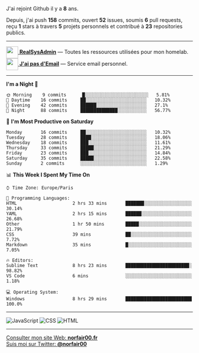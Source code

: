 J'ai rejoint Github il y a **8** ans.

Depuis, j'ai push **158** commits, ouvert **52** issues, soumis **6** pull requests, reçu **1** stars à travers **5** projets personnels et contribué à **23** repositories publics.

---

[<img src="https://avatars2.githubusercontent.com/u/64165263?s=96&v=4" width="32" height="32" align="center"> **RealSysAdmin**](https://github.com/realsysadmin-icu) — Toutes les ressources utilisées pour mon homelab.  
[<img src="https://avatars1.githubusercontent.com/u/65110091?s=96&v=4" width="32" height="32" align="center"> **J'ai pas d'Email**](https://github.com/jaipasdemail) — Service email personnel.  

---

<!--START_SECTION:waka-->
**I'm a Night 🦉** 

```text
🌞 Morning    9 commits      █░░░░░░░░░░░░░░░░░░░░░░░░   5.81% 
🌆 Daytime    16 commits     ██░░░░░░░░░░░░░░░░░░░░░░░   10.32% 
🌃 Evening    42 commits     ██████░░░░░░░░░░░░░░░░░░░   27.1% 
🌙 Night      88 commits     ██████████████░░░░░░░░░░░   56.77%

```
📅 **I'm Most Productive on Saturday** 

```text
Monday       16 commits     ██░░░░░░░░░░░░░░░░░░░░░░░   10.32% 
Tuesday      28 commits     ████░░░░░░░░░░░░░░░░░░░░░   18.06% 
Wednesday    18 commits     ███░░░░░░░░░░░░░░░░░░░░░░   11.61% 
Thursday     33 commits     █████░░░░░░░░░░░░░░░░░░░░   21.29% 
Friday       23 commits     ███░░░░░░░░░░░░░░░░░░░░░░   14.84% 
Saturday     35 commits     █████░░░░░░░░░░░░░░░░░░░░   22.58% 
Sunday       2 commits      ░░░░░░░░░░░░░░░░░░░░░░░░░   1.29%

```


📊 **This Week I Spent My Time On** 

```text
⌚︎ Time Zone: Europe/Paris

💬 Programming Languages: 
HTML                     2 hrs 33 mins       ███████░░░░░░░░░░░░░░░░░░   30.14% 
YAML                     2 hrs 15 mins       ██████░░░░░░░░░░░░░░░░░░░   26.68% 
Other                    1 hr 50 mins        █████░░░░░░░░░░░░░░░░░░░░   21.79% 
CSS                      39 mins             ██░░░░░░░░░░░░░░░░░░░░░░░   7.72% 
Markdown                 35 mins             █░░░░░░░░░░░░░░░░░░░░░░░░   7.05%

🔥 Editors: 
Sublime Text             8 hrs 23 mins       ████████████████████████░   98.82% 
VS Code                  6 mins              ░░░░░░░░░░░░░░░░░░░░░░░░░   1.18%

💻 Operating System: 
Windows                  8 hrs 29 mins       █████████████████████████   100.0%

```


<!--END_SECTION:waka-->

---

![JavaScript](https://img.shields.io/static/v1?style=for-the-badge&label=JavaScript&color=555&labelColor=%23f1e05a&message=67.7%25)
![CSS](https://img.shields.io/static/v1?style=for-the-badge&label=CSS&color=555&labelColor=%23563d7c&message=18.8%25)
![HTML](https://img.shields.io/static/v1?style=for-the-badge&label=HTML&color=555&labelColor=%23e34c26&message=13.4%25)

---

[Consulter mon site Web: **norfair00.fr**](https://norfair00.fr/)  
[Suis moi sur Twitter: **@norfair00**](https://twitter.com/norfair00)
